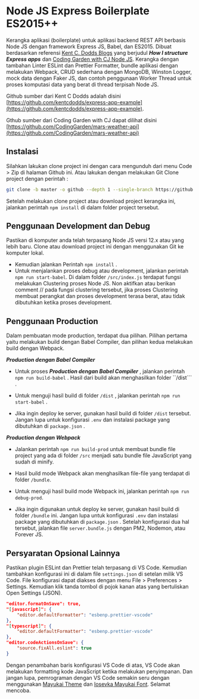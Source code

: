 # Node JS Express Boilerplate ES2015++

Kerangka aplikasi (boilerplate) untuk aplikasi backend REST API berbasis Node JS dengan framework Express JS, Babel, dan ES2015. Dibuat berdasarkan referensi [Kent C. Dodds Blogs](https://kentcdodds.com/blog/how-i-structure-express-apps) yang berjudul **_How I structure Express apps_** dan [Coding Garden with CJ Node JS](https://www.youtube.com/watch?v=nCWE6eonL7k). Kerangka dengan tambahan Linter ESLint dan Prettier Formatter, bundle aplikasi dengan melakukan Webpack, CRUD sederhana dengan MongoDB, Winston Logger, mock data dengan Faker JS, dan contoh penggunaan Worker Thread untuk proses komputasi data yang berat di thread terpisah Node JS.

Github sumber dari Kent C Dodds adalah disini [https://github.com/kentcdodds/express-app-example](https://github.com/kentcdodds/express-app-example).

Gthub sumber dari Coding Garden with CJ dapat dilihat disini [https://github.com/CodingGarden/mars-weather-api](https://github.com/CodingGarden/mars-weather-api)

## Instalasi

Silahkan lakukan clone project ini dengan cara mengunduh dari menu Code > Zip di halaman Github ini. Atau lakukan dengan melakukan Git Clone project dengan perintah :

```sh
git clone -b master -o github --depth 1 --single-branch https://github.com/javascript-indonesias/ExpressSimpleBoilerPlate.git
```

Setelah melakukan clone project atau download project kerangka ini, jalankan perintah ```npm install``` di dalam folder project tersebut.

## Penggunaan Development dan Debug

Pastikan di komputer anda telah terpasang Node JS versi 12.x atau yang lebih baru. Clone atau download project ini dengan menggunakan Git ke komputer lokal.

- Kemudian jalankan Perintah `npm install` .
- Untuk menjalankan proses debug atau development, jalankan perintah `npm run start-babel`. Di dalam folder `/src/index.js` terdapat fungsi melakukan Clustering proses Node JS. Non aktifkan atau berikan comment // pada fungsi clustering tersebut, jika proses Clustering membuat perangkat dan proses development terasa berat, atau tidak dibutuhkan ketika proses development.

## Penggunaan Production

Dalam pembuatan mode production, terdapat dua pilihan. Pilihan pertama yaitu melakukan build dengan Babel Compiler, dan pilihan kedua melakukan build dengan Webpack.

 **_Production dengan Babel Compiler_**

- Untuk proses **_Production dengan Babel Compiler_** , jalankan perintah `npm run build-babel` . Hasil dari build akan menghasilkan folder ``/dist``` .

- Untuk menguji hasil build di folder `/dist` , jalankan perintah `npm run start-babel` .

- Jika ingin deploy ke server, gunakan hasil build di folder `/dist` tersebut. Jangan lupa untuk konfigurasi `.env` dan instalasi package yang dibutuhkan di `package.json` .

 **_Production dengan Webpack_**

- Jalankan perintah `npm run build-prod` untuk membuat bundle file project yang ada di folder `/src` menjadi satu bundle file JavaScript yang sudah di minify.

- Hasil build mode Webpack akan menghasilkan file-file yang terdapat di folder `/bundle`.

- Untuk menguji hasil build mode Webpack ini, jalankan perintah `npm run debug-prod`.

- Jika ingin digunakan untuk deploy ke server, gunakan hasil build di folder `/bundle` ini. Jangan lupa untuk konfigurasi `.env` dan instalasi package yang dibutuhkan di `package.json` . Setelah konfigurasi dua hal tersebut, jalankan file `server.bundle.js` dengan PM2, Nodemon, atau Forever JS.

## Persyaratan Opsional Lainnya

Pastikan plugin ESLint dan Prettier telah terpasang di VS Code. Kemudian tambahkan konfigurasi ini di dalam file `settings.json` di setelan milik VS Code. File konfigurasi dapat diakses dengan menu File > Preferences > Settings. Kemudian klik tanda tombol di pojok kanan atas yang bertuliskan Open Settings (JSON).

```json
"editor.formatOnSave": true,
"[javascript]": {
    "editor.defaultFormatter": "esbenp.prettier-vscode"
},
"[typescript]": {
    "editor.defaultFormatter": "esbenp.prettier-vscode"
},
"editor.codeActionsOnSave": {
    "source.fixAll.eslint": true
}
```

Dengan penambahan baris konfigurasi VS Code di atas, VS Code akan melakukan formatting kode JavaScript ketika melakukan penyimpanan. Dan jangan lupa, pemrograman dengan VS Code semakin seru dengan  menggunakan [Mayukai Theme](https://marketplace.visualstudio.com/items?itemName=GulajavaMinistudio.mayukaithemevsc) dan [Iosevka Mayukai Font](https://github.com/Iosevka-Mayukai/Iosevka-Mayukai). Selamat mencoba.

